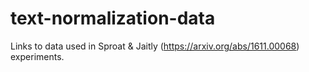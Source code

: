 # text-normalization-data
Links to data used in Sproat &amp; Jaitly (https://arxiv.org/abs/1611.00068) experiments.
